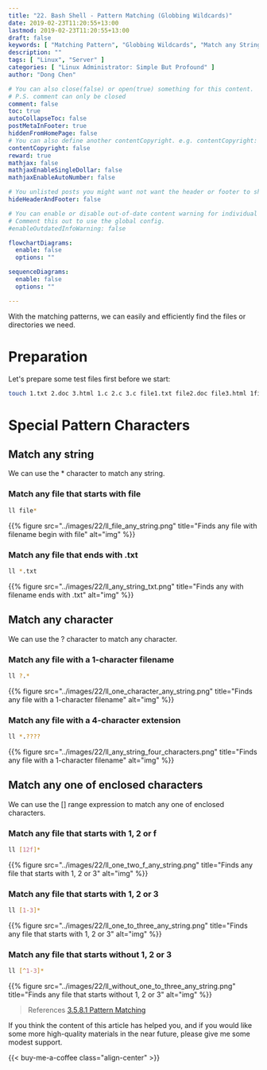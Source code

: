 ```yaml
---
title: "22. Bash Shell - Pattern Matching (Globbing Wildcards)"
date: 2019-02-23T11:20:55+13:00
lastmod: 2019-02-23T11:20:55+13:00
draft: false
keywords: [ "Matching Pattern", "Globbing Wildcards", "Match any String", "Match Starts With Strings", "Match Ends With Strings", "Match any Character", "Match any Enclosed Characters", "Match any Number" ]
description: ""
tags: [ "Linux", "Server" ]
categories: [ "Linux Administrator: Simple But Profound" ]
author: "Dong Chen"

# You can also close(false) or open(true) something for this content.
# P.S. comment can only be closed
comment: false
toc: true
autoCollapseToc: false
postMetaInFooter: true
hiddenFromHomePage: false
# You can also define another contentCopyright. e.g. contentCopyright: "This is another copyright."
contentCopyright: false
reward: true
mathjax: false
mathjaxEnableSingleDollar: false
mathjaxEnableAutoNumber: false

# You unlisted posts you might want not want the header or footer to show
hideHeaderAndFooter: false

# You can enable or disable out-of-date content warning for individual post.
# Comment this out to use the global config.
#enableOutdatedInfoWarning: false

flowchartDiagrams:
  enable: false
  options: ""

sequenceDiagrams: 
  enable: false
  options: ""

---
```


With the matching patterns, we can easily and efficiently find the files or directories we need.

<!--more-->

# Preparation

Let's prepare some test files first before we start:

```bash
touch 1.txt 2.doc 3.html 1.c 2.c 3.c file1.txt file2.doc file3.html 1file.txt 2file.doc 3file.html
```

# Special Pattern Characters

## Match any string

We can use the * character to match any string.

### Match any file that starts with file

```bash
ll file*
```

{{% figure src="../images/22/ll_file_any_string.png" title="Finds any file with filename begin with file" alt="img" %}}

### Match any file that ends with .txt

```bash
ll *.txt
```

{{% figure src="../images/22/ll_any_string_txt.png" title="Finds any with filename ends with .txt" alt="img" %}}

## Match any character

We can use the ? character to match any character.

### Match any file with a 1-character filename

```bash
ll ?.*
```

{{% figure src="../images/22/ll_one_character_any_string.png" title="Finds any file with a 1-character filename" alt="img" %}}

### Match any file with a 4-character extension

```bash
ll *.????
```

{{% figure src="../images/22/ll_any_string_four_characters.png" title="Finds any file with a 1-character filename" alt="img" %}}

## Match any one of enclosed characters

We can use the [] range expression to match any one of enclosed characters.

### Match any file that starts with 1, 2 or f

```bash
ll [12f]*
```

{{% figure src="../images/22/ll_one_two_f_any_string.png" title="Finds any file that starts with 1, 2 or 3" alt="img" %}}

### Match any file that starts with 1, 2 or 3

```bash
ll [1-3]*
```

{{% figure src="../images/22/ll_one_to_three_any_string.png" title="Finds any file that starts with 1, 2 or 3" alt="img" %}}

### Match any file that starts without 1, 2 or 3

```bash
ll [^1-3]*
```

{{% figure src="../images/22/ll_without_one_to_three_any_string.png" title="Finds any file that starts without 1, 2 or 3" alt="img" %}}

> References
> [3.5.8.1 Pattern Matching](https://www.gnu.org/software/bash/manual/html_node/Pattern-Matching.html#Pattern-Matching)

If you think the content of this article has helped you, and if you would like some more high-quality materials in the near future, please give me some modest support.

<!-- Buy Me a Coffee Button -->
{{< buy-me-a-coffee class="align-center" >}}
